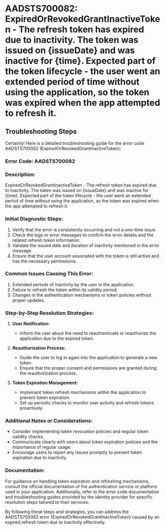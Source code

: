 
# AADSTS700082: ExpiredOrRevokedGrantInactiveToken - The refresh token has expired due to inactivity. The token was issued on {issueDate} and was inactive for {time}. Expected part of the token lifecycle - the user went an extended period of time without using the application, so the token was expired when the app attempted to refresh it.


## Troubleshooting Steps
Certainly! Here is a detailed troubleshooting guide for the error code AADSTS700082 (ExpiredOrRevokedGrantInactiveToken):

### Error Code: AADSTS700082
### Description: 
ExpiredOrRevokedGrantInactiveToken - The refresh token has expired due to inactivity. The token was issued on {issueDate} and was inactive for {time}. Expected part of the token lifecycle - the user went an extended period of time without using the application, so the token was expired when the app attempted to refresh it.

### Initial Diagnostic Steps:
1. Verify that the error is consistently occurring and not a one-time issue.
2. Check the logs or error messages to confirm the error details and the related refresh token information.
3. Validate the issued date and duration of inactivity mentioned in the error message.
4. Ensure that the user account associated with the token is still active and has the necessary permissions.

### Common Issues Causing This Error:
1. Extended periods of inactivity by the user in the application.
2. Failure to refresh the token within its validity period.
3. Changes in the authentication mechanisms or token policies without proper updates.

### Step-by-Step Resolution Strategies:
1. **User Notification:**
   - Inform the user about the need to reauthenticate or reauthorize the application due to the expired token.

2. **Reauthorization Process:**
   - Guide the user to log in again into the application to generate a new token.
   - Ensure that the proper consent and permissions are granted during the reauthorization process.

3. **Token Expiration Management:**
   - Implement token refresh mechanisms within the application to prevent token expiration.
   - Set up periodic checks to monitor user activity and refresh tokens proactively.

### Additional Notes or Considerations:
- Consider implementing token revocation policies and regular token validity checks.
- Communicate clearly with users about token expiration policies and the importance of regular usage.
- Encourage users to report any issues promptly to prevent token expiration due to inactivity.

### Documentation:
For guidance on handling token expiration and refreshing mechanisms, consult the official documentation of the authentication service or platform used in your application. Additionally, refer to the error code documentation and troubleshooting guides provided by the identity provider for specific resolution steps tailored to their services.

By following these steps and strategies, you can address the AADSTS700082 error (ExpiredOrRevokedGrantInactiveToken) caused by an expired refresh token due to inactivity effectively.